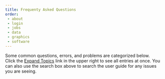 ```yaml
---
title: Frequenty Asked Questions
order:
 - about
 - login
 - jobs
 - data
 - graphics
 - software
---
```


Some common questions, errors, and problems are categorized below. Click the [Expand Topics](all) link in the upper right to see all entries at once. You can also use the search box above to search the user guide for any issues you are seeing.



